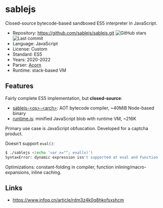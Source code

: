 # sablejs

Closed-source bytecode-based sandboxed ES5 interpreter in JavaScript.

* Repository: https://github.com/sablejs/sablejs.git <img src="https://img.shields.io/github/stars/sablejs/sablejs?label=&style=flat-square" alt="GitHub stars" title="GitHub stars"><img src="https://img.shields.io/github/last-commit/sablejs/sablejs?label=&style=flat-square" alt="Last commit" title="Last commit">
* Language:   JavaScript
* License:    Custom
* Standard:   ES5
* Years:      2020-2022
* Parser:     [Acorn](acorn.md)
* Runtime:    stack-based VM

## Features

Fairly complete ES5 implementation, but **closed-source**:
* [sablejs-\<os\>-\<arch\>](https://github.com/sablejs/sablejs/releases/tag/v1.1.0):
  AOT bytecode compiler, ~40MiB Node-based binary
* [runtime.js](https://raw.githubusercontent.com/sablejs/sablejs/refs/heads/master/runtime.js):
  minified JavaScript blob with runtime VM, ~216K

Primary use case is JavaScript obfuscation. Developed for a captcha product.

Doesn't support `eval()`:
```sh
$ ./sablejs <(echo 'var x=""; eval(x)')
SyntaxError: dynamic expression isn't supported at eval and Function
```

Optimizations: constant-folding in compiler, function inlining/macro-expansions,
inline caching.

## Links

* https://www.infoq.cn/article/rdm3z4k0q8hkofsxshcm
